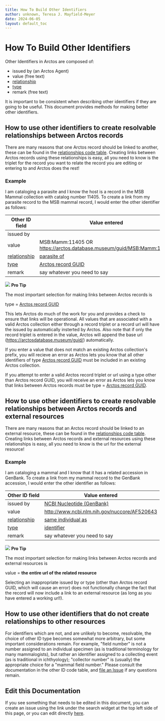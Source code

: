 ```yaml
---
title: How To Build Other Identifiers
author: unknown, Teresa J. Mayfield-Meyer
date: 2024-06-05
layout: default_toc
---
```


# How To Build Other Identifiers

Other Identifiers in Arctos are composed of:

 - issued by (an Arctos Agent)
 - value (free text)
 - [relationship](https://arctos.database.museum/info/ctDocumentation.cfm?table=ctid_references)
 - [type](http://arctos.database.museum/info/ctDocumentation.cfm?table=CTCOLL_OTHER_ID_TYPE)
 - remark (free text) 

It is important to be consistent when describing other identifiers if they are going to be useful. This document provides methods for making better other identifiers.

## How to use other identifiers to create resolvable relationships between Arctos records

There are many reasons that one Arctos record should be linked to another, these can be found in the [relationships code table](https://arctos.database.museum/info/ctDocumentation.cfm?table=ctid_references). Creating links between Arctos records using these relationships is easy, all you need to know is the triplet for the record you want to relate the record you are editing or entering to and Arctos does the rest!

### Example

I am cataloging a parasite and I know the host is a record in the MSB Mammal collection with catalog number 11405. To create a link from my parasite record to the MSB mammal record, I would enter the other identifier as follows:

Other ID field | Value entered 
 -- | -- 
issued by | 
value | MSB:Mamm:11405 OR https://arctos.database.museum/guid/MSB:Mamm:11405
[relationship](https://arctos.database.museum/info/ctDocumentation.cfm?table=ctid_references) | [parasite of](https://arctos.database.museum/info/ctDocumentation.cfm?table=ctid_references#parasite_of) 
[type](http://arctos.database.museum/info/ctDocumentation.cfm?table=CTCOLL_OTHER_ID_TYPE) | [Arctos record GUID](https://arctos.database.museum/info/ctDocumentation.cfm?table=ctcoll_other_id_type#arctos_record_guid) 
remark | say whatever you need to say 

![](https://raw.Githubusercontent.com/ArctosDB/documentation-wiki/gh-pages/tutorial_images/Bear%20Pro.jpg) **Pro Tip**

The most important selection for making links between Arctos records is

type = [Arctos record GUID](https://arctos.database.museum/info/ctDocumentation.cfm?table=ctcoll_other_id_type#arctos_record_guid)

This lets Arctos do much of the work for you and provides a check to ensure that links will be operational. All values that are associated with a valid Arctos collection either through a record triplet or a record url will have the issued by automatically insterted by Arctos. Also note that if only the record triplet is entered in the value, Arctos will append the base url (https://arctosdatabase.museum/guid/) automatically.

If you enter a value that does not match an existing Arctos collection's prefix, you will recieve an error as Arctos lets you know that all other identifiers of type [Arctos record GUID](https://arctos.database.museum/info/ctDocumentation.cfm?table=ctcoll_other_id_type#arctos_record_guid) must be included in an existing Arctos collection.

If you attempt to enter a valid Arctos record triplet or url using a type other than Arctos record GUID, you will receive an error as Arctos lets you know that links between Arctos records must be type = [Arctos record GUID](https://arctos.database.museum/info/ctDocumentation.cfm?table=ctcoll_other_id_type#arctos_record_guid).

## How to use other identifiers to create resolvable relationships between Arctos records and external resources

There are many reasons that an Arctos record should be linked to an external resource, these can be found in the [relationships code table](https://arctos.database.museum/info/ctDocumentation.cfm?table=ctid_references). Creating links between Arctos records and external resources using these relationships is easy, all you need to know is the url for the external resource!

### Example

I am cataloging a mammal and I know that it has a related accession in GenBank. To create a link from my mammal record to the GenBank accession, I would enter the other identifier as follows:

Other ID field | Value entered 
 -- | -- 
issued by | [NCBI Nucleotide (GenBank)](https://arctos.database.museum/agent/21349032)
value | http://www.ncbi.nlm.nih.gov/nuccore/AF520643
[relationship](https://arctos.database.museum/info/ctDocumentation.cfm?table=ctid_references) | [same individual as](https://arctos.database.museum/info/ctDocumentation.cfm?table=ctid_references#same_individual_as) 
[type](http://arctos.database.museum/info/ctDocumentation.cfm?table=CTCOLL_OTHER_ID_TYPE) | [identifier](https://arctos.database.museum/info/ctDocumentation.cfm?table=ctcoll_other_id_type#identifier) 
remark | say whatever you need to say 

![](https://raw.Githubusercontent.com/ArctosDB/documentation-wiki/gh-pages/tutorial_images/Bear%20Pro.jpg) **Pro Tip**

The most important selection for making links between Arctos records and external resources is

value = **the entire url of the related resource**

Selecting an inappropriate issued by or type (other than Arctos record GUID, which will cause an error) does not functionally change the fact that the record will now include a link to an external resource (as long as you have entered a working url!).

## How to use other identifiers that do not create relationships to other resources

For identifiers which are not, and are unlikely to become, resolvable, the choice of other ID type becomes somewhat more arbitrary, but some important considerations remain. For example, "field number" is not a number assigned to an individual specimen (as is traditional terminology for many mammalogists), but rather an identifier assigned to a collecting event (as is traditional in ichthyology); "collector number" is (usually) the appropriate choice for a "mammal field number." Please consult the documentation in the other ID code table, and [file an Issue](https://github.com/ArctosDB/arctos/issues/new) if any questions remain.

## Edit this Documentation

If you see something that needs to be edited in this document, you can create an issue using the link under the search widget at the top left side of this page, or you can edit directly <a href="https://github.com/ArctosDB/documentation-wiki/edit/gh-pages/_how_to/How-to-choose-the-proper-other-identifier-type.markdown" target="_blank">here</a>.
